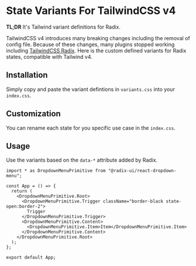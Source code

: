 # State Variants For TailwindCSS v4

**TL;DR** It's Tailwind variant definitions for Radix.

TailwindCSS v4 introduces many breaking changes including the removal of config file. Because of these changes, many plugins stopped working including [TailwindCSS Radix](https://github.com/ecklf/tailwindcss-radix). Here is the custom defined variants for Radix states, compatible with Tailwind v4.

## Installation
Simply copy and paste the variant defintions in `variants.css` into your `index.css`.

## Customization
You can rename each state for you specific use case in the `index.css`. 

## Usage
Use the variants based on the `data-*` attribute added by Radix.

```tsx
import * as DropdownMenuPrimitive from "@radix-ui/react-dropdown-menu";

const App = () => {
  return (
    <DropdownMenuPrimitive.Root>
      <DropdownMenuPrimitive.Trigger className="border-black state-open:border-2">
        Trigger
      </DropdownMenuPrimitive.Trigger>
      <DropdownMenuPrimitive.Content>
        <DropdownMenuPrimitive.Item>Item</DropdownMenuPrimitive.Item>
      </DropdownMenuPrimitive.Content>
    </DropdownMenuPrimitive.Root>
  );
};

export default App;
```
